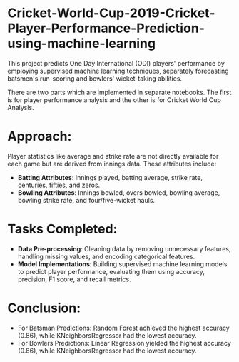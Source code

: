 # Cricket-World-Cup-2019-Cricket-Player-Performance-Prediction-using-machine-learning
This project predicts One Day International (ODI) players' performance by employing supervised machine learning techniques, separately forecasting batsmen's run-scoring and bowlers' wicket-taking abilities.

There are two parts which are implemented in separate notebooks. The first is for player performance analysis and the other is for Cricket World Cup Analysis.

# Approach:

Player statistics like average and strike rate are not directly available for each game but are derived from innings data. These attributes include:

* **Batting Attributes**: Innings played, batting average, strike rate, centuries, fifties, and zeros.
* **Bowling Attributes**: Innings bowled, overs bowled, bowling average, bowling strike rate, and four/five-wicket hauls.

# Tasks Completed:

* **Data Pre-processing**: Cleaning data by removing unnecessary features, handling missing values, and encoding categorical features.
* **Model Implementations**: Building supervised machine learning models to predict player performance, evaluating them using accuracy, precision, F1 score, and recall metrics.
  
# Conclusion:

* For Batsman Predictions: Random Forest achieved the highest accuracy (0.86), while KNeighborsRegressor had the lowest accuracy.
* For Bowlers Predictions: Linear Regression yielded the highest accuracy (0.86), while KNeighborsRegressor had the lowest accuracy.
